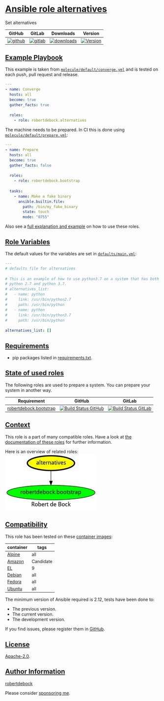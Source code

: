 # [Ansible role alternatives](#alternatives)

Set alternatives

|GitHub|GitLab|Downloads|Version|
|------|------|---------|-------|
|[![github](https://github.com/robertdebock/ansible-role-alternatives/workflows/Ansible%20Molecule/badge.svg)](https://github.com/robertdebock/ansible-role-alternatives/actions)|[![gitlab](https://gitlab.com/robertdebock-iac/ansible-role-alternatives/badges/master/pipeline.svg)](https://gitlab.com/robertdebock-iac/ansible-role-alternatives)|[![downloads](https://img.shields.io/ansible/role/d/robertdebock/alternatives)](https://galaxy.ansible.com/robertdebock/alternatives)|[![Version](https://img.shields.io/github/release/robertdebock/ansible-role-alternatives.svg)](https://github.com/robertdebock/ansible-role-alternatives/releases/)|

## [Example Playbook](#example-playbook)

This example is taken from [`molecule/default/converge.yml`](https://github.com/robertdebock/ansible-role-alternatives/blob/master/molecule/default/converge.yml) and is tested on each push, pull request and release.

```yaml
---
- name: Converge
  hosts: all
  become: true
  gather_facts: true

  roles:
    - role: robertdebock.alternatives
```

The machine needs to be prepared. In CI this is done using [`molecule/default/prepare.yml`](https://github.com/robertdebock/ansible-role-alternatives/blob/master/molecule/default/prepare.yml):

```yaml
---
- name: Prepare
  hosts: all
  become: true
  gather_facts: false

  roles:
    - role: robertdebock.bootstrap

  tasks:
    - name: Make a fake binary
      ansible.builtin.file:
        path: /bin/my_fake_binary
        state: touch
        mode: "0755"
```

Also see a [full explanation and example](https://robertdebock.nl/how-to-use-these-roles.html) on how to use these roles.

## [Role Variables](#role-variables)

The default values for the variables are set in [`defaults/main.yml`](https://github.com/robertdebock/ansible-role-alternatives/blob/master/defaults/main.yml):

```yaml
---
# defaults file for alternatives

# This is an example of how to use python3.7 on a system that has both
# python 2.7 and python 3.7.
# alternatives_list:
#   - name: python
#     link: /usr/bin/python2.7
#     path: /usr/bin/python
#   - name: python
#     link: /usr/bin/python3.7
#     path: /usr/bin/python

alternatives_list: []
```

## [Requirements](#requirements)

- pip packages listed in [requirements.txt](https://github.com/robertdebock/ansible-role-alternatives/blob/master/requirements.txt).

## [State of used roles](#state-of-used-roles)

The following roles are used to prepare a system. You can prepare your system in another way.

| Requirement | GitHub | GitLab |
|-------------|--------|--------|
|[robertdebock.bootstrap](https://galaxy.ansible.com/robertdebock/bootstrap)|[![Build Status GitHub](https://github.com/robertdebock/ansible-role-bootstrap/workflows/Ansible%20Molecule/badge.svg)](https://github.com/robertdebock/ansible-role-bootstrap/actions)|[![Build Status GitLab](https://gitlab.com/robertdebock-iac/ansible-role-bootstrap/badges/master/pipeline.svg)](https://gitlab.com/robertdebock-iac/ansible-role-bootstrap)|

## [Context](#context)

This role is a part of many compatible roles. Have a look at [the documentation of these roles](https://robertdebock.nl/) for further information.

Here is an overview of related roles:
![dependencies](https://raw.githubusercontent.com/robertdebock/ansible-role-alternatives/png/requirements.png "Dependencies")

## [Compatibility](#compatibility)

This role has been tested on these [container images](https://hub.docker.com/u/robertdebock):

|container|tags|
|---------|----|
|[Alpine](https://hub.docker.com/r/robertdebock/alpine)|all|
|[Amazon](https://hub.docker.com/r/robertdebock/amazonlinux)|Candidate|
|[EL](https://hub.docker.com/r/robertdebock/enterpriselinux)|9|
|[Debian](https://hub.docker.com/r/robertdebock/debian)|all|
|[Fedora](https://hub.docker.com/r/robertdebock/fedora)|all|
|[Ubuntu](https://hub.docker.com/r/robertdebock/ubuntu)|all|

The minimum version of Ansible required is 2.12, tests have been done to:

- The previous version.
- The current version.
- The development version.

If you find issues, please register them in [GitHub](https://github.com/robertdebock/ansible-role-alternatives/issues).

## [License](#license)

[Apache-2.0](https://github.com/robertdebock/ansible-role-alternatives/blob/master/LICENSE).

## [Author Information](#author-information)

[robertdebock](https://robertdebock.nl/)

Please consider [sponsoring me](https://github.com/sponsors/robertdebock).
